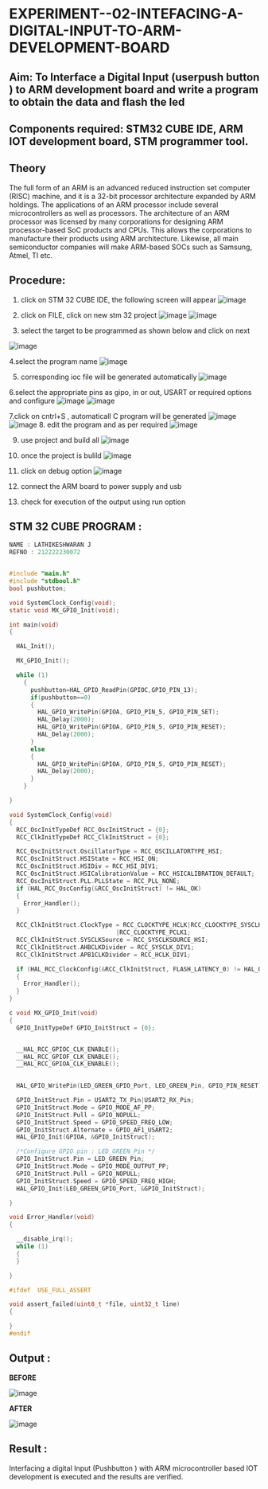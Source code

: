 # EXPERIMENT--02-INTEFACING-A-DIGITAL-INPUT-TO-ARM-DEVELOPMENT-BOARD
## Aim: To Interface a Digital Input  (userpush button  ) to ARM   development board and write a  program to obtain  the data and flash the led  
## Components required: STM32 CUBE IDE, ARM IOT development board,  STM programmer tool.
## Theory 
The full form of an ARM is an advanced reduced instruction set computer (RISC) machine, and it is a 32-bit processor architecture expanded by ARM holdings. The applications of an ARM processor include several microcontrollers as well as processors. The architecture of an ARM processor was licensed by many corporations for designing ARM processor-based SoC products and CPUs. This allows the corporations to manufacture their products using ARM architecture. Likewise, all main semiconductor companies will make ARM-based SOCs such as Samsung, Atmel, TI etc.

 
  
## Procedure:
 1. click on STM 32 CUBE IDE, the following screen will appear 
 ![image](https://user-images.githubusercontent.com/36288975/226189166-ac10578c-c059-40e7-8b80-9f84f64bf088.png)

 2. click on FILE, click on new stm 32 project 
 ![image](https://user-images.githubusercontent.com/36288975/226189215-2d13ebfb-507f-44fc-b772-02232e97c0e3.png)
![image](https://user-images.githubusercontent.com/36288975/226189230-bf2d90dd-9695-4aaf-b2a6-6d66454e81fc.png)
3. select the target to be programmed  as shown below and click on next 

![image](https://user-images.githubusercontent.com/36288975/226189280-ed5dcf1d-dd8d-43ae-815d-491085f4863b.png)

4.select the program name 
![image](https://user-images.githubusercontent.com/36288975/226189316-09832a30-4d1a-4d4f-b8ad-2dc28f137711.png)


5. corresponding ioc file will be generated automatically 
![image](https://user-images.githubusercontent.com/36288975/226189378-3abbdee2-0df6-470f-a3cd-79c74e3d3ad8.png)

6.select the appropriate pins as gipo, in or out, USART or required options and configure 
![image](https://user-images.githubusercontent.com/36288975/226189403-f7179f1a-3eae-4637-826b-ab4ec35ba1e1.png)
![image](https://user-images.githubusercontent.com/36288975/226189425-2b2414ce-49b3-4b61-a260-c658cb2e4152.png)


7.click on cntrl+S , automaticall C program will be generated 
![image](https://user-images.githubusercontent.com/36288975/226189443-8b43451d-0b14-47e4-a20b-cc09c6ad8458.png)
![image](https://user-images.githubusercontent.com/36288975/226189450-85ffa969-2ffb-4788-81e5-72d60fdda0f1.png)
8. edit the program and as per required 
![image](https://user-images.githubusercontent.com/36288975/226189461-a573e62f-a109-4631-a250-a20925758fe0.png)

9. use project and build all 
![image](https://user-images.githubusercontent.com/36288975/226189554-3f7101ac-3f41-48fc-abc7-480bd6218dec.png)
10. once the project is bulild 
![image](https://user-images.githubusercontent.com/36288975/226189577-c61cc1eb-3990-4968-8aa6-aefffc766b70.png)

11. click on debug option 
![image](https://user-images.githubusercontent.com/36288975/226189625-37daa9a3-62e9-42b5-a5ce-2ac63345905b.png)

12. connect the  ARM board to power supply and usb 


13. check for execution of the output using run option 



## STM 32 CUBE PROGRAM :
```c
NAME : LATHIKESHWARAN J
REFNO : 212222230072


#include "main.h"
#include "stdbool.h"
bool pushbutton;

void SystemClock_Config(void);
static void MX_GPIO_Init(void);

int main(void)
{

  HAL_Init();

  MX_GPIO_Init();

  while (1)
    {
      pushbutton=HAL_GPIO_ReadPin(GPIOC,GPIO_PIN_13);
      if(pushbutton==0)
      {
      	HAL_GPIO_WritePin(GPIOA, GPIO_PIN_5, GPIO_PIN_SET);
      	HAL_Delay(2000);
      	HAL_GPIO_WritePin(GPIOA, GPIO_PIN_5, GPIO_PIN_RESET);
      	HAL_Delay(2000);
      }
      else
      {
      	HAL_GPIO_WritePin(GPIOA, GPIO_PIN_5, GPIO_PIN_RESET);
      	HAL_Delay(2000);
      }
    }

}

void SystemClock_Config(void)
{
  RCC_OscInitTypeDef RCC_OscInitStruct = {0};
  RCC_ClkInitTypeDef RCC_ClkInitStruct = {0};

  RCC_OscInitStruct.OscillatorType = RCC_OSCILLATORTYPE_HSI;
  RCC_OscInitStruct.HSIState = RCC_HSI_ON;
  RCC_OscInitStruct.HSIDiv = RCC_HSI_DIV1;
  RCC_OscInitStruct.HSICalibrationValue = RCC_HSICALIBRATION_DEFAULT;
  RCC_OscInitStruct.PLL.PLLState = RCC_PLL_NONE;
  if (HAL_RCC_OscConfig(&RCC_OscInitStruct) != HAL_OK)
  {
    Error_Handler();
  }

  RCC_ClkInitStruct.ClockType = RCC_CLOCKTYPE_HCLK|RCC_CLOCKTYPE_SYSCLK
                              |RCC_CLOCKTYPE_PCLK1;
  RCC_ClkInitStruct.SYSCLKSource = RCC_SYSCLKSOURCE_HSI;
  RCC_ClkInitStruct.AHBCLKDivider = RCC_SYSCLK_DIV1;
  RCC_ClkInitStruct.APB1CLKDivider = RCC_HCLK_DIV1;

  if (HAL_RCC_ClockConfig(&RCC_ClkInitStruct, FLASH_LATENCY_0) != HAL_OK)
  {
    Error_Handler();
  }
}

c void MX_GPIO_Init(void)
{
  GPIO_InitTypeDef GPIO_InitStruct = {0};


  __HAL_RCC_GPIOC_CLK_ENABLE();
  __HAL_RCC_GPIOF_CLK_ENABLE();
  __HAL_RCC_GPIOA_CLK_ENABLE();

 
  HAL_GPIO_WritePin(LED_GREEN_GPIO_Port, LED_GREEN_Pin, GPIO_PIN_RESET);

  GPIO_InitStruct.Pin = USART2_TX_Pin|USART2_RX_Pin;
  GPIO_InitStruct.Mode = GPIO_MODE_AF_PP;
  GPIO_InitStruct.Pull = GPIO_NOPULL;
  GPIO_InitStruct.Speed = GPIO_SPEED_FREQ_LOW;
  GPIO_InitStruct.Alternate = GPIO_AF1_USART2;
  HAL_GPIO_Init(GPIOA, &GPIO_InitStruct);

  /*Configure GPIO pin : LED_GREEN_Pin */
  GPIO_InitStruct.Pin = LED_GREEN_Pin;
  GPIO_InitStruct.Mode = GPIO_MODE_OUTPUT_PP;
  GPIO_InitStruct.Pull = GPIO_NOPULL;
  GPIO_InitStruct.Speed = GPIO_SPEED_FREQ_HIGH;
  HAL_GPIO_Init(LED_GREEN_GPIO_Port, &GPIO_InitStruct);

}

void Error_Handler(void)
{

  __disable_irq();
  while (1)
  {
  }

}

#ifdef  USE_FULL_ASSERT

void assert_failed(uint8_t *file, uint32_t line)
{

}
#endif


```



## Output  :

**BEFORE**


![image](https://github.com/LATHIKESHWARAN/EXPERIMENT--02-INTEFACING-A-DIGITAL-INPUT-TO-ARM-DEVELOPMENT-BOARD/assets/119393556/3d0613df-682c-44cf-a232-2b8dcdafa361)


**AFTER**

![image](https://github.com/LATHIKESHWARAN/EXPERIMENT--02-INTEFACING-A-DIGITAL-INPUT-TO-ARM-DEVELOPMENT-BOARD/assets/119393556/6d645087-1e0f-4c6c-95bb-841b7f2283db)



 
 
 
## Result :
Interfacing a digital Input (Pushbutton ) with ARM microcontroller based IOT development is executed and the results are verified.
